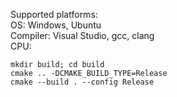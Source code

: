 Supported platforms:    
OS: Windows, Ubuntu   
Compiler: Visual Studio, gcc, clang   
CPU:   

```
mkdir build; cd build    
cmake .. -DCMAKE_BUILD_TYPE=Release
cmake --build . --config Release
```
